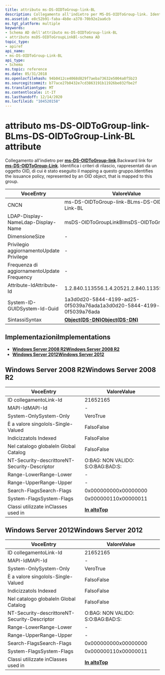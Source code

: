 ```yaml
---
title: attributo ms-DS-OIDToGroup-link-BL
description: Collegamento all'indietro per MS-DS-OIDToGroup-link. Identifica i criteri di rilascio, rappresentati da un oggetto OID, di cui è stato eseguito il mapping a questo gruppo.
ms.assetid: e8c52b91-faba-4b8e-a378-70b92e2aa6cb
ms.tgt_platform: multiple
keywords:
- Schema AD dell'attributo ms-DS-OIDToGroup-link-BL
- attributo msDS-OIDToGroupLinkBl-schema AD
topic_type:
- apiref
api_name:
- ms-DS-OIDToGroup-Link-BL
api_type:
- Schema
ms.topic: reference
ms.date: 05/31/2018
ms.openlocfilehash: 94b0412ce4068d829f7aeba73632e5004a8f5b23
ms.sourcegitcommit: b77ace27b0432e7cd3863191b11926be032fbe2f
ms.translationtype: MT
ms.contentlocale: it-IT
ms.lasthandoff: 12/14/2020
ms.locfileid: "104520158"
---
```

# <a name="ms-ds-oidtogroup-link-bl-attribute"></a><span data-ttu-id="9d494-106">attributo ms-DS-OIDToGroup-link-BL</span><span class="sxs-lookup"><span data-stu-id="9d494-106">ms-DS-OIDToGroup-Link-BL attribute</span></span>

<span data-ttu-id="9d494-107">Collegamento all'indietro per [**ms-DS-OIDToGroup-link**](a-msds-oidtogrouplink.md).</span><span class="sxs-lookup"><span data-stu-id="9d494-107">Backward link for [**ms-DS-OIDToGroup-Link**](a-msds-oidtogrouplink.md).</span></span> <span data-ttu-id="9d494-108">Identifica i criteri di rilascio, rappresentati da un oggetto OID, di cui è stato eseguito il mapping a questo gruppo.</span><span class="sxs-lookup"><span data-stu-id="9d494-108">Identifies the issuance policy, represented by an OID object, that is mapped to this group.</span></span>



| <span data-ttu-id="9d494-109">Voce</span><span class="sxs-lookup"><span data-stu-id="9d494-109">Entry</span></span> | <span data-ttu-id="9d494-110">Valore</span><span class="sxs-lookup"><span data-stu-id="9d494-110">Value</span></span> |
|-------------------|-----------------------------------------|
| <span data-ttu-id="9d494-111">CN</span><span class="sxs-lookup"><span data-stu-id="9d494-111">CN</span></span>                | <span data-ttu-id="9d494-112">ms-DS-OIDToGroup-link-BL</span><span class="sxs-lookup"><span data-stu-id="9d494-112">ms-DS-OIDToGroup-Link-BL</span></span>                |
| <span data-ttu-id="9d494-113">LDAP-Display-Name</span><span class="sxs-lookup"><span data-stu-id="9d494-113">Ldap-Display-Name</span></span> | <span data-ttu-id="9d494-114">msDS-OIDToGroupLinkBl</span><span class="sxs-lookup"><span data-stu-id="9d494-114">msDS-OIDToGroupLinkBl</span></span>                   |
| <span data-ttu-id="9d494-115">Dimensione</span><span class="sxs-lookup"><span data-stu-id="9d494-115">Size</span></span>              | \-                                      |
| <span data-ttu-id="9d494-116">Privilegio aggiornamento</span><span class="sxs-lookup"><span data-stu-id="9d494-116">Update Privilege</span></span>  | \-                                      |
| <span data-ttu-id="9d494-117">Frequenza di aggiornamento</span><span class="sxs-lookup"><span data-stu-id="9d494-117">Update Frequency</span></span>  | \-                                      |
| <span data-ttu-id="9d494-118">Attribute-Id</span><span class="sxs-lookup"><span data-stu-id="9d494-118">Attribute-Id</span></span>      | <span data-ttu-id="9d494-119">1.2.840.113556.1.4.2052</span><span class="sxs-lookup"><span data-stu-id="9d494-119">1.2.840.113556.1.4.2052</span></span>                 |
| <span data-ttu-id="9d494-120">System-ID-GUID</span><span class="sxs-lookup"><span data-stu-id="9d494-120">System-Id-Guid</span></span>    | <span data-ttu-id="9d494-121">1a3d0d20-5844-4199-ad25-0f5039a76ada</span><span class="sxs-lookup"><span data-stu-id="9d494-121">1a3d0d20-5844-4199-ad25-0f5039a76ada</span></span>    |
| <span data-ttu-id="9d494-122">Sintassi</span><span class="sxs-lookup"><span data-stu-id="9d494-122">Syntax</span></span>            | [<span data-ttu-id="9d494-123">**Object(DS-DN)**</span><span class="sxs-lookup"><span data-stu-id="9d494-123">**Object(DS-DN)**</span></span>](s-object-ds-dn.md) |



## <a name="implementations"></a><span data-ttu-id="9d494-124">Implementazioni</span><span class="sxs-lookup"><span data-stu-id="9d494-124">Implementations</span></span>

-   [<span data-ttu-id="9d494-125">**Windows Server 2008 R2**</span><span class="sxs-lookup"><span data-stu-id="9d494-125">**Windows Server 2008 R2**</span></span>](#windows-server-2008-r2)
-   [<span data-ttu-id="9d494-126">**Windows Server 2012**</span><span class="sxs-lookup"><span data-stu-id="9d494-126">**Windows Server 2012**</span></span>](#windows-server-2012)

## <a name="windows-server-2008-r2"></a><span data-ttu-id="9d494-127">Windows Server 2008 R2</span><span class="sxs-lookup"><span data-stu-id="9d494-127">Windows Server 2008 R2</span></span>



| <span data-ttu-id="9d494-128">Voce</span><span class="sxs-lookup"><span data-stu-id="9d494-128">Entry</span></span> | <span data-ttu-id="9d494-129">Valore</span><span class="sxs-lookup"><span data-stu-id="9d494-129">Value</span></span> |
|------------------------|---------------------------------|
| <span data-ttu-id="9d494-130">ID collegamento</span><span class="sxs-lookup"><span data-stu-id="9d494-130">Link-Id</span></span>                | <span data-ttu-id="9d494-131">2165</span><span class="sxs-lookup"><span data-stu-id="9d494-131">2165</span></span>                            |
| <span data-ttu-id="9d494-132">MAPI-Id</span><span class="sxs-lookup"><span data-stu-id="9d494-132">MAPI-Id</span></span>                | \-                              |
| <span data-ttu-id="9d494-133">System-Only</span><span class="sxs-lookup"><span data-stu-id="9d494-133">System-Only</span></span>            | <span data-ttu-id="9d494-134">Vero</span><span class="sxs-lookup"><span data-stu-id="9d494-134">True</span></span>                            |
| <span data-ttu-id="9d494-135">È a valore singolo</span><span class="sxs-lookup"><span data-stu-id="9d494-135">Is-Single-Valued</span></span>       | <span data-ttu-id="9d494-136">Falso</span><span class="sxs-lookup"><span data-stu-id="9d494-136">False</span></span>                           |
| <span data-ttu-id="9d494-137">Indicizzato</span><span class="sxs-lookup"><span data-stu-id="9d494-137">Is Indexed</span></span>             | <span data-ttu-id="9d494-138">Falso</span><span class="sxs-lookup"><span data-stu-id="9d494-138">False</span></span>                           |
| <span data-ttu-id="9d494-139">Nel catalogo globale</span><span class="sxs-lookup"><span data-stu-id="9d494-139">In Global Catalog</span></span>      | <span data-ttu-id="9d494-140">Falso</span><span class="sxs-lookup"><span data-stu-id="9d494-140">False</span></span>                           |
| <span data-ttu-id="9d494-141">NT-Security-descrittore</span><span class="sxs-lookup"><span data-stu-id="9d494-141">NT-Security-Descriptor</span></span> | <span data-ttu-id="9d494-142">O:BAG: NON VALIDO: S:</span><span class="sxs-lookup"><span data-stu-id="9d494-142">O:BAG:BAD:S:</span></span>                    |
| <span data-ttu-id="9d494-143">Range-Lower</span><span class="sxs-lookup"><span data-stu-id="9d494-143">Range-Lower</span></span>            | \-                              |
| <span data-ttu-id="9d494-144">Range-Upper</span><span class="sxs-lookup"><span data-stu-id="9d494-144">Range-Upper</span></span>            | \-                              |
| <span data-ttu-id="9d494-145">Search-Flags</span><span class="sxs-lookup"><span data-stu-id="9d494-145">Search-Flags</span></span>           | <span data-ttu-id="9d494-146">0x00000000</span><span class="sxs-lookup"><span data-stu-id="9d494-146">0x00000000</span></span>                      |
| <span data-ttu-id="9d494-147">System-Flags</span><span class="sxs-lookup"><span data-stu-id="9d494-147">System-Flags</span></span>           | <span data-ttu-id="9d494-148">0x00000011</span><span class="sxs-lookup"><span data-stu-id="9d494-148">0x00000011</span></span>                      |
| <span data-ttu-id="9d494-149">Classi utilizzate in</span><span class="sxs-lookup"><span data-stu-id="9d494-149">Classes used in</span></span>        | [<span data-ttu-id="9d494-150">**In alto**</span><span class="sxs-lookup"><span data-stu-id="9d494-150">**Top**</span></span>](c-top.md)<br/> |



## <a name="windows-server-2012"></a><span data-ttu-id="9d494-151">Windows Server 2012</span><span class="sxs-lookup"><span data-stu-id="9d494-151">Windows Server 2012</span></span>



| <span data-ttu-id="9d494-152">Voce</span><span class="sxs-lookup"><span data-stu-id="9d494-152">Entry</span></span> | <span data-ttu-id="9d494-153">Valore</span><span class="sxs-lookup"><span data-stu-id="9d494-153">Value</span></span> |
|------------------------|---------------------------------|
| <span data-ttu-id="9d494-154">ID collegamento</span><span class="sxs-lookup"><span data-stu-id="9d494-154">Link-Id</span></span>                | <span data-ttu-id="9d494-155">2165</span><span class="sxs-lookup"><span data-stu-id="9d494-155">2165</span></span>                            |
| <span data-ttu-id="9d494-156">MAPI-Id</span><span class="sxs-lookup"><span data-stu-id="9d494-156">MAPI-Id</span></span>                | \-                              |
| <span data-ttu-id="9d494-157">System-Only</span><span class="sxs-lookup"><span data-stu-id="9d494-157">System-Only</span></span>            | <span data-ttu-id="9d494-158">Vero</span><span class="sxs-lookup"><span data-stu-id="9d494-158">True</span></span>                            |
| <span data-ttu-id="9d494-159">È a valore singolo</span><span class="sxs-lookup"><span data-stu-id="9d494-159">Is-Single-Valued</span></span>       | <span data-ttu-id="9d494-160">Falso</span><span class="sxs-lookup"><span data-stu-id="9d494-160">False</span></span>                           |
| <span data-ttu-id="9d494-161">Indicizzato</span><span class="sxs-lookup"><span data-stu-id="9d494-161">Is Indexed</span></span>             | <span data-ttu-id="9d494-162">Falso</span><span class="sxs-lookup"><span data-stu-id="9d494-162">False</span></span>                           |
| <span data-ttu-id="9d494-163">Nel catalogo globale</span><span class="sxs-lookup"><span data-stu-id="9d494-163">In Global Catalog</span></span>      | <span data-ttu-id="9d494-164">Falso</span><span class="sxs-lookup"><span data-stu-id="9d494-164">False</span></span>                           |
| <span data-ttu-id="9d494-165">NT-Security-descrittore</span><span class="sxs-lookup"><span data-stu-id="9d494-165">NT-Security-Descriptor</span></span> | <span data-ttu-id="9d494-166">O:BAG: NON VALIDO: S:</span><span class="sxs-lookup"><span data-stu-id="9d494-166">O:BAG:BAD:S:</span></span>                    |
| <span data-ttu-id="9d494-167">Range-Lower</span><span class="sxs-lookup"><span data-stu-id="9d494-167">Range-Lower</span></span>            | \-                              |
| <span data-ttu-id="9d494-168">Range-Upper</span><span class="sxs-lookup"><span data-stu-id="9d494-168">Range-Upper</span></span>            | \-                              |
| <span data-ttu-id="9d494-169">Search-Flags</span><span class="sxs-lookup"><span data-stu-id="9d494-169">Search-Flags</span></span>           | <span data-ttu-id="9d494-170">0x00000000</span><span class="sxs-lookup"><span data-stu-id="9d494-170">0x00000000</span></span>                      |
| <span data-ttu-id="9d494-171">System-Flags</span><span class="sxs-lookup"><span data-stu-id="9d494-171">System-Flags</span></span>           | <span data-ttu-id="9d494-172">0x00000011</span><span class="sxs-lookup"><span data-stu-id="9d494-172">0x00000011</span></span>                      |
| <span data-ttu-id="9d494-173">Classi utilizzate in</span><span class="sxs-lookup"><span data-stu-id="9d494-173">Classes used in</span></span>        | [<span data-ttu-id="9d494-174">**In alto**</span><span class="sxs-lookup"><span data-stu-id="9d494-174">**Top**</span></span>](c-top.md)<br/> |



 

 






